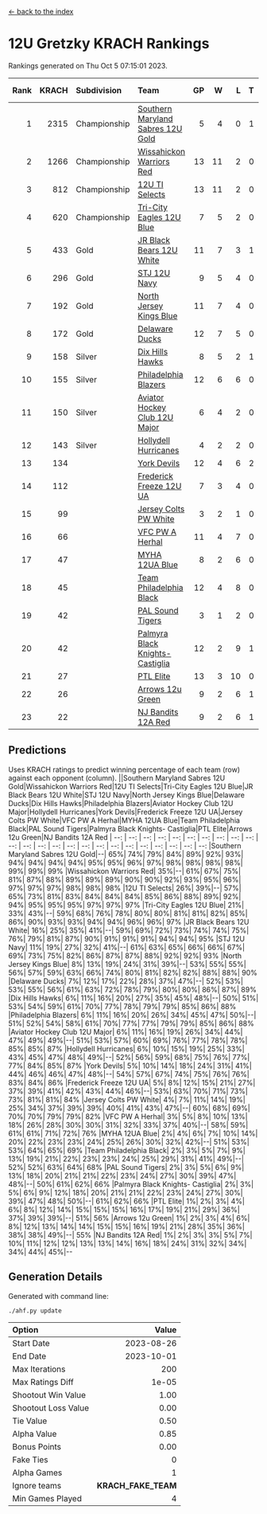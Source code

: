 [<- back to the index](readme.md)
# 12U Gretzky KRACH Rankings
Rankings generated on Thu Oct  5 07:15:01 2023.

Rank|KRACH|Subdivision|Team|GP|W|L|T|OTW|OTL|SoS|Exp Wins|Win Diff
---:|---:|:---|:---|---:|---:|---:|---:|---:|---:|---:|---:|---:
1|2315|Championship|[Southern Maryland Sabres 12U Gold](https://gamesheetstats.com/seasons/3659/teams/140463/schedule)|5|4|0|1|0|0|335|5.3|-0.0
2|1266|Championship|[Wissahickon Warriors Red](https://gamesheetstats.com/seasons/3659/teams/140468/schedule)|13|11|2|0|1|0|339|11.8|-0.0
3|812|Championship|[12U TI Selects](https://gamesheetstats.com/seasons/3659/teams/140450/schedule)|13|11|2|0|0|1|173|11.8|-0.0
4|620|Championship|[Tri-City Eagles 12U Blue](https://gamesheetstats.com/seasons/3659/teams/140466/schedule)|7|5|2|0|0|0|349|5.8|-0.0
5|433|Gold|[JR Black Bears 12U White](https://gamesheetstats.com/seasons/3659/teams/140456/schedule)|11|7|3|1|0|1|349|8.3|-0.0
6|296|Gold|[STJ 12U Navy](https://gamesheetstats.com/seasons/3659/teams/140464/schedule)|9|5|4|0|1|0|560|5.8|-0.0
7|192|Gold|[North Jersey Kings Blue](https://gamesheetstats.com/seasons/3659/teams/140459/schedule)|11|7|4|0|1|0|256|7.9|0.0
8|172|Gold|[Delaware Ducks](https://gamesheetstats.com/seasons/3659/teams/140453/schedule)|12|7|5|0|0|0|176|7.8|-0.0
9|158|Silver|[Dix Hills Hawks](https://gamesheetstats.com/seasons/3659/teams/140454/schedule)|8|5|2|1|0|0|104|6.4|0.0
10|155|Silver|[Philadelphia Blazers](https://gamesheetstats.com/seasons/3659/teams/140461/schedule)|12|6|6|0|1|0|468|6.8|-0.0
11|150|Silver|[Aviator Hockey Club 12U Major](https://gamesheetstats.com/seasons/3659/teams/140452/schedule)|6|4|2|0|0|0|367|4.9|0.0
12|143|Silver|[Hollydell Hurricanes](https://gamesheetstats.com/seasons/3659/teams/140777/schedule)|4|2|2|0|0|0|316|2.8|-0.0
13|134||[York Devils](https://gamesheetstats.com/seasons/3659/teams/140469/schedule)|12|4|6|2|1|0|429|5.8|-0.0
14|112||[Frederick Freeze 12U UA](https://gamesheetstats.com/seasons/3659/teams/140455/schedule)|7|3|4|0|0|0|329|3.8|-0.0
15|99||[Jersey Colts PW White](https://gamesheetstats.com/seasons/3659/teams/140778/schedule)|3|2|1|0|0|0|63|2.9|0.0
16|66||[VFC PW A Herhal](https://gamesheetstats.com/seasons/3659/teams/140467/schedule)|11|4|7|0|0|0|233|4.8|-0.0
17|47||[MYHA 12UA Blue](https://gamesheetstats.com/seasons/3659/teams/140457/schedule)|8|2|6|0|0|1|369|2.8|-0.0
18|45||[Team Philadelphia Black](https://gamesheetstats.com/seasons/3659/teams/140465/schedule)|12|4|8|0|0|0|145|4.9|0.0
19|42||[PAL Sound Tigers](https://gamesheetstats.com/seasons/3659/teams/140486/schedule)|3|1|2|0|0|0|86|1.9|0.0
20|42||[Palmyra Black Knights- Castiglia](https://gamesheetstats.com/seasons/3659/teams/140460/schedule)|12|2|9|1|0|0|330|3.3|-0.0
21|27||[PTL Elite](https://gamesheetstats.com/seasons/3659/teams/140462/schedule)|13|3|10|0|1|2|274|3.9|0.0
22|26||[Arrows 12u Green](https://gamesheetstats.com/seasons/3659/teams/140451/schedule)|9|2|6|1|1|0|154|3.4|0.0
23|22||[NJ Bandits 12A Red](https://gamesheetstats.com/seasons/3659/teams/140458/schedule)|9|2|6|1|0|1|152|3.4|0.0

## Predictions
Uses KRACH ratings to predict winning percentage of each team (row) against each opponent (column).
||Southern Maryland Sabres 12U Gold|Wissahickon Warriors Red|12U TI Selects|Tri-City Eagles 12U Blue|JR Black Bears 12U White|STJ 12U Navy|North Jersey Kings Blue|Delaware Ducks|Dix Hills Hawks|Philadelphia Blazers|Aviator Hockey Club 12U Major|Hollydell Hurricanes|York Devils|Frederick Freeze 12U UA|Jersey Colts PW White|VFC PW A Herhal|MYHA 12UA Blue|Team Philadelphia Black|PAL Sound Tigers|Palmyra Black Knights- Castiglia|PTL Elite|Arrows 12u Green|NJ Bandits 12A Red
| --: | --: | --: | --: | --: | --: | --: | --: | --: | --: | --: | --: | --: | --: | --: | --: | --: | --: | --: | --: | --: | --: | --: | --: 
|Southern Maryland Sabres 12U Gold|--| 65%| 74%| 79%| 84%| 89%| 92%| 93%| 94%| 94%| 94%| 94%| 95%| 95%| 96%| 97%| 98%| 98%| 98%| 98%| 99%| 99%| 99%
|Wissahickon Warriors Red| 35%|--| 61%| 67%| 75%| 81%| 87%| 88%| 89%| 89%| 89%| 90%| 90%| 92%| 93%| 95%| 96%| 97%| 97%| 97%| 98%| 98%| 98%
|12U TI Selects| 26%| 39%|--| 57%| 65%| 73%| 81%| 83%| 84%| 84%| 84%| 85%| 86%| 88%| 89%| 92%| 94%| 95%| 95%| 95%| 97%| 97%| 97%
|Tri-City Eagles 12U Blue| 21%| 33%| 43%|--| 59%| 68%| 76%| 78%| 80%| 80%| 81%| 81%| 82%| 85%| 86%| 90%| 93%| 93%| 94%| 94%| 96%| 96%| 97%
|JR Black Bears 12U White| 16%| 25%| 35%| 41%|--| 59%| 69%| 72%| 73%| 74%| 74%| 75%| 76%| 79%| 81%| 87%| 90%| 91%| 91%| 91%| 94%| 94%| 95%
|STJ 12U Navy| 11%| 19%| 27%| 32%| 41%|--| 61%| 63%| 65%| 66%| 66%| 67%| 69%| 73%| 75%| 82%| 86%| 87%| 87%| 88%| 92%| 92%| 93%
|North Jersey Kings Blue|  8%| 13%| 19%| 24%| 31%| 39%|--| 53%| 55%| 55%| 56%| 57%| 59%| 63%| 66%| 74%| 80%| 81%| 82%| 82%| 88%| 88%| 90%
|Delaware Ducks|  7%| 12%| 17%| 22%| 28%| 37%| 47%|--| 52%| 53%| 53%| 55%| 56%| 61%| 63%| 72%| 78%| 79%| 80%| 80%| 86%| 87%| 89%
|Dix Hills Hawks|  6%| 11%| 16%| 20%| 27%| 35%| 45%| 48%|--| 50%| 51%| 53%| 54%| 59%| 61%| 70%| 77%| 78%| 79%| 79%| 85%| 86%| 88%
|Philadelphia Blazers|  6%| 11%| 16%| 20%| 26%| 34%| 45%| 47%| 50%|--| 51%| 52%| 54%| 58%| 61%| 70%| 77%| 77%| 79%| 79%| 85%| 86%| 88%
|Aviator Hockey Club 12U Major|  6%| 11%| 16%| 19%| 26%| 34%| 44%| 47%| 49%| 49%|--| 51%| 53%| 57%| 60%| 69%| 76%| 77%| 78%| 78%| 85%| 85%| 87%
|Hollydell Hurricanes|  6%| 10%| 15%| 19%| 25%| 33%| 43%| 45%| 47%| 48%| 49%|--| 52%| 56%| 59%| 68%| 75%| 76%| 77%| 77%| 84%| 85%| 87%
|York Devils|  5%| 10%| 14%| 18%| 24%| 31%| 41%| 44%| 46%| 46%| 47%| 48%|--| 54%| 57%| 67%| 74%| 75%| 76%| 76%| 83%| 84%| 86%
|Frederick Freeze 12U UA|  5%|  8%| 12%| 15%| 21%| 27%| 37%| 39%| 41%| 42%| 43%| 44%| 46%|--| 53%| 63%| 70%| 71%| 73%| 73%| 81%| 81%| 84%
|Jersey Colts PW White|  4%|  7%| 11%| 14%| 19%| 25%| 34%| 37%| 39%| 39%| 40%| 41%| 43%| 47%|--| 60%| 68%| 69%| 70%| 70%| 79%| 79%| 82%
|VFC PW A Herhal|  3%|  5%|  8%| 10%| 13%| 18%| 26%| 28%| 30%| 30%| 31%| 32%| 33%| 37%| 40%|--| 58%| 59%| 61%| 61%| 71%| 72%| 76%
|MYHA 12UA Blue|  2%|  4%|  6%|  7%| 10%| 14%| 20%| 22%| 23%| 23%| 24%| 25%| 26%| 30%| 32%| 42%|--| 51%| 53%| 53%| 64%| 65%| 69%
|Team Philadelphia Black|  2%|  3%|  5%|  7%|  9%| 13%| 19%| 21%| 22%| 23%| 23%| 24%| 25%| 29%| 31%| 41%| 49%|--| 52%| 52%| 63%| 64%| 68%
|PAL Sound Tigers|  2%|  3%|  5%|  6%|  9%| 13%| 18%| 20%| 21%| 21%| 22%| 23%| 24%| 27%| 30%| 39%| 47%| 48%|--| 50%| 61%| 62%| 66%
|Palmyra Black Knights- Castiglia|  2%|  3%|  5%|  6%|  9%| 12%| 18%| 20%| 21%| 21%| 22%| 23%| 24%| 27%| 30%| 39%| 47%| 48%| 50%|--| 61%| 62%| 66%
|PTL Elite|  1%|  2%|  3%|  4%|  6%|  8%| 12%| 14%| 15%| 15%| 15%| 16%| 17%| 19%| 21%| 29%| 36%| 37%| 39%| 39%|--| 51%| 56%
|Arrows 12u Green|  1%|  2%|  3%|  4%|  6%|  8%| 12%| 13%| 14%| 14%| 15%| 15%| 16%| 19%| 21%| 28%| 35%| 36%| 38%| 38%| 49%|--| 55%
|NJ Bandits 12A Red|  1%|  2%|  3%|  3%|  5%|  7%| 10%| 11%| 12%| 12%| 13%| 13%| 14%| 16%| 18%| 24%| 31%| 32%| 34%| 34%| 44%| 45%|--

## Generation Details

Generated with command line:
```
./ahf.py update
```

| Option | Value |
| :----- | ----: |
| Start Date | 2023-08-26 |
| End Date | 2023-10-01 |
| Max Iterations | 200 |
| Max Ratings Diff | 1e-05 |
| Shootout Win Value | 1.00 |
| Shootout Loss Value | 0.00 |
| Tie Value | 0.50 |
| Alpha Value | 0.85 |
| Bonus Points | 0.00 |
| Fake Ties | 0 |
| Alpha Games | 1 |
| Ignore teams | __KRACH_FAKE_TEAM__ |
| Min Games Played | 4 |

